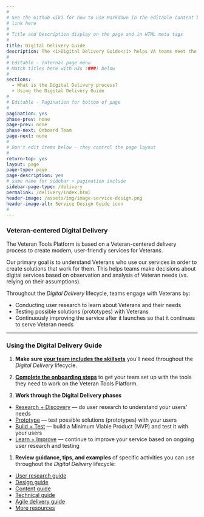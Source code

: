 ```yaml
---
#
# See the Github wiki for how to use Markdown in the editable content below:
# link here
#
# Title and Description display on the page and in HTML meta tags
#
title: Digital Delivery Guide
description: The <i>Digital Delivery Guide</i> helps VA teams meet the <a title="Digital Standards" href="/va-digital-service-handbook/digital-standards">Digital Standards</a> by engaging with users and using best practices for agile delivery.
#
# Editable - Internal page menu
# Match titles here with H3s (###) below
#
sections:
  - What is the Digital Delivery process?
  - Using the Digital Delivery Guide
#
# Editable - Pagination for bottom of page
#
pagination: yes
phase-prev: none
page-prev: none
phase-next: Onboard Team
page-next: none
#
# Don't edit items below - they control the page layout
#
return-top: yes
layout: page
page-type: page
page-description: yes
# same name for sidebar + pagination include
sidebar-page-type: /delivery
permalink: /delivery/index.html
header-image: /assets/img/image-service-design.png
header-image-alt: Service Design Guide icon
#
---
```


### Veteran-centered Digital Delivery

The Veteran Tools Platform is based on a Veteran-centered delivery process to create modern, user-friendly services for Veterans.

Our primary goal is to understand Veterans who use our services in order to create solutions that work for them. This helps teams make decisions about digital services based on observation and analysis of Veteran needs (vs. relying on their assumptions).

Throughout the *Digital Delivery* lifecycle, teams engage with Veterans by:

* Conducting user research to learn about Veterans and their needs
* Testing possible solutions (prototypes) with Veterans
* Continuously improving the service after it launches so that it continues to serve Veteran needs


<hr>


### Using the Digital Delivery Guide


<!--- image/diagrams illustrate process with explanations and links-->

1. **Make sure [your team includes the skillsets]({{site.baseurl}}/resources/more/team-structure)** you'll need throughout the *Digital Delivery* lifecycle.

1. **[Complete the onboarding steps]({{site.baseurl}}/delivery/onboard-team)** to get your team set up with the tools they need to work on the Veteran Tools Platform.

1. **Work through the Digital Delivery phases**
  * [Research + Discovery]({{site.baseurl}}/delivery/research-and-discovery/) &#8212; do user research to understand your users' needs
  * [Prototype]({{site.baseurl}}/delivery/prototype) &#8212; test possible solutions (prototypes) with your users
  * [Build + Test]({{site.baseurl}}/delivery/build-and-test) &#8212; build a Minimum Viable Product (MVP) and test it with your users
  * [Learn + Improve]({{site.baseurl}}/delivery/learn-and-improve) &#8212; continue to improve your service based on ongoing user research and testing

1. **Review guidance, tips, and examples** of specific activities you can use throughout the *Digital Delivery* lifecycle:
  * [User research guide]({{site.baseurl}}/resources/user-research)
  * [Design guide]({{site.baseurl}}/resources/design)
  * [Content guide]({{site.baseurl}}/resources/content)
  * [Technical guide]({{site.baseurl}}/resources/technical)
  * [Agile delivery guide]({{site.baseurl}}/resources/agile)
  * [More resources]({{site.baseurl}}/resources/more)
<br/>
